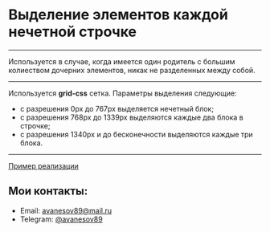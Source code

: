 # Выделение элементов каждой нечетной строчке
***
Используется в случае, когда имеется один родитель с большим колиеством дочерних элементов, никак не разделенных между собой. 
***
Используется **grid-css** сетка. Параметры выделения следующие: 
* с разрешения 0px до 767px выделяется нечетный блок;
* с разрешения 768px до 1339px выделяются каждые два блока в строчке;
* с разрешения 1340px и до бесконечности выделяются каждые три блока.
***
[Пример реализации](https://avanesov89.github.io/grid-nth-child/)
## Мои контакты: 
* Email: <avanesov89@mail.ru>
* Telegram: [@avanesov89](https://t-do.ru/avanesov89)
